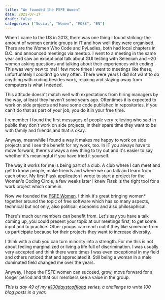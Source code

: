 ```yaml
---
title: "We founded the FSFE Women"
date: 2021-07-17
draft: false
categories: ["Social", "Women", "FOSS", "EN"]
---
```


When I came to the US in 2013, there was one thing I found striking: the amount of women centric groups in IT and how well they were organised. There are the Women Who Code and PyLadies, both had local chapters in D.C. and announced meetings via meetup. I went to a meeting in the same year and saw an exceptional talk about GUI testing with Selenium and ~20 women asking questions and talking about their experiences with coding. This was very new to me! I few more times I went to meetings like these, unfortunately I couldn't go very often. There were years I did not want to do anything with coding besides work, relaxing and staying away from computers is what I needed.

This attitude doesn't match well with expectations from hiring managers by the way, at least they haven't some years ago. Oftentimes it is expected to work on side projects and have some code published in repositories, if you can't do that as part of your job, you do it in your free time.

I remember I found the first messages of people very relieving who said in public they don't work on side projects, in their spare time they want to be with family and friends and that is okay.

Anyway, meanwhile I found a way it makes me happy to work on side projects and I see the benefit for my work, too. In IT you always have to move forward, there's always a new thing to try out and it's easier to say whether it's meaningful if you have tried it yourself.

The way it works for me is being part of a club. A club where I can meet and get to know people, make friends and where we can talk and learn from each other. My first Flask application I wrote to start a project for the Women's Coding Circle, a few weeks later I knew Flask is the right tool for a work project which came in.

Now we founded the [FSFE Women](https://wiki.fsfe.org/Teams/Women). I think it's great bringing women* together around the topic of free software which has so many aspects, technical but not only, also political, economic and also philosophical.

There's much our members can benefit from. Let's say you have a talk coming up, you could present your topic at our meetings first, to get some input and to practice. Other groups can reach out if they like someone from us participate because for their projects they want to increase diversity.

I think with a club you can turn minority into a strength. For me this is not about feeling marginalized  or living a life full of discrimination. I was usually very accepted and think there were times I was even exceptional in my field and others noticed that and appreciated it. Still being a woman in a male dominated field changed me over the years.

Anyway, I hope the FSFE women can succeed, grow, move forward for a longer period and that our members see a value in the group.

_This is day 49 of my [#100daystooffload](https://100daystooffload.com/) series, a challenge to write 100 blog posts in a year._